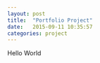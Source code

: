 ```yaml
---
layout: post
title:  "Portfolio Project"
date:   2015-09-11 10:35:57
categories: project
---
```

Hello World